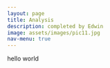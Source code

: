 ```yaml
---
layout: page
title: Analysis
description: completed by Edwin
image: assets/images/pic11.jpg
nav-menu: true
---
```


hello world
